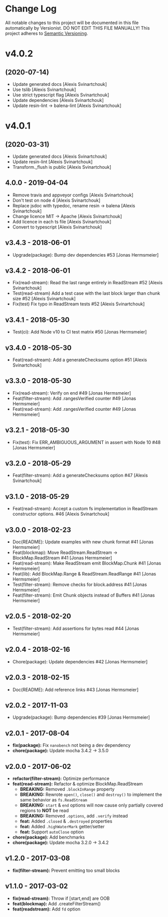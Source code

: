 # Change Log

All notable changes to this project will be documented in this file
automatically by Versionist. DO NOT EDIT THIS FILE MANUALLY!
This project adheres to [Semantic Versioning](http://semver.org/).

# v4.0.2
## (2020-07-14)

* Update generated docs [Alexis Svinartchouk]
* Use tslib [Alexis Svinartchouk]
* Use strict typescript flag [Alexis Svinartchouk]
* Update dependencies [Alexis Svinartchouk]
* Update resin-lint -> balena-lint [Alexis Svinartchouk]

# v4.0.1
## (2020-03-31)

* Update generated docs [Alexis Svinartchouk]
* Update resin-lint [Alexis Svinartchouk]
* Transform._flush is public [Alexis Svinartchouk]

## 4.0.0 - 2019-04-04

* Remove travis and appveyor configs [Alexis Svinartchouk]
* Don't test on node 4 [Alexis Svinartchouk]
* Replace jsdoc with typedoc, rename resin -> balena [Alexis Svinartchouk]
* Change licence MIT -> Apache [Alexis Svinartchouk]
* Add licence in each ts file [Alexis Svinartchouk]
* Convert to typescript [Alexis Svinartchouk]

## v3.4.3 - 2018-06-01

* Upgrade(package): Bump dev dependencies #53 [Jonas Hermsmeier]

## v3.4.2 - 2018-06-01

* Fix(read-stream): Read the last range entirely in ReadStream #52 [Alexis Svinartchouk]
* Test(read-stream) Add a test case with the last block larger than chunk size #52 [Alexis Svinartchouk]
* Fix(test) Fix typo in ReadStream tests #52 [Alexis Svinartchouk]

## v3.4.1 - 2018-05-30

* Test(ci): Add Node v10 to CI test matrix #50 [Jonas Hermsmeier]

## v3.4.0 - 2018-05-30

* Feat(read-stream): Add a generateChecksums option #51 [Alexis Svinartchouk]

## v3.3.0 - 2018-05-30

* Fix(read-stream): Verify on end #49 [Jonas Hermsmeier]
* Feat(filter-stream): Add .rangesVerified counter #49 [Jonas Hermsmeier]
* Feat(read-stream): Add .rangesVerified counter #49 [Jonas Hermsmeier]

## v3.2.1 - 2018-05-30

* Fix(test): Fix ERR_AMBIGUOUS_ARGUMENT in assert with Node 10 #48 [Jonas Hermsmeier]

## v3.2.0 - 2018-05-29

* Feat(filter-stream): Add a generateChecksums option #47 [Alexis Svinartchouk]

## v3.1.0 - 2018-05-29

* Feat(read-stream): Accept a custom fs implementation in ReadStream constructor options. #46 [Alexis Svinartchouk]

## v3.0.0 - 2018-02-23

* Doc(README): Update examples with new chunk format #41 [Jonas Hermsmeier]
* Feat(blockmap): Move ReadStream.ReadStream -> BlockMap.ReadStream #41 [Jonas Hermsmeier]
* Feat(read-stream): Make ReadStream emit BlockMap.Chunk #41 [Jonas Hermsmeier]
* Feat(lib): Add BlockMap.Range & ReadStream.ReadRange #41 [Jonas Hermsmeier]
* Test(filter-stream): Remove checks for block.address #41 [Jonas Hermsmeier]
* Feat(filter-stream): Emit Chunk objects instead of Buffers #41 [Jonas Hermsmeier]

## v2.0.5 - 2018-02-20

* Test(filter-stream): Add assertions for bytes read #44 [Jonas Hermsmeier]

## v2.0.4 - 2018-02-16

* Chore(package): Update dependencies #42 [Jonas Hermsmeier]

## v2.0.3 - 2018-02-15

* Doc(README): Add reference links #43 [Jonas Hermsmeier]

## v2.0.2 - 2017-11-03

* Upgrade(package): Bump dependencies #39 [Jonas Hermsmeier]

## v2.0.1 - 2017-08-04

- **fix(package):** Fix `nanobench` not being a dev dependency
- **chore(package):** Update mocha 3.4.2 -> 3.5.0

## v2.0.0 - 2017-06-02

- **refactor(filter-stream):** Optimize performance
- **feat(read-stream):** Refactor & optimize BlockMap.ReadStream
  - **BREAKING:** Removed `.blockInRange` property
  - **BREAKING:** Rewrote `open()`, `close()` and `destroy()`
    to implement the same behavior as `fs.ReadStream`
  - **BREAKING:** `start` & `end` options will now cause only
    partially covered regions to **NOT** be read
  - **BREAKING:** Removed `.options`, add `.verify` instead
  - **feat:** Added `.closed` & `.destroyed` properties
  - **feat:** Added `.highWaterMark` getter/setter
  - **feat:** Support `autoClose` option
- **chore(package):** Add benchmarks
- **chore(package):** Update mocha 3.2.0 -> 3.4.2

## v1.2.0 - 2017-03-08

- **fix(filter-stream):** Prevent emitting too small blocks

## v1.1.0 - 2017-03-02

- **fix(read-stream):** Throw if [start,end] are OOB
- **feat(blockmap):** Add .createFilterStream()
- **feat(readstream):** Add `fd` option
